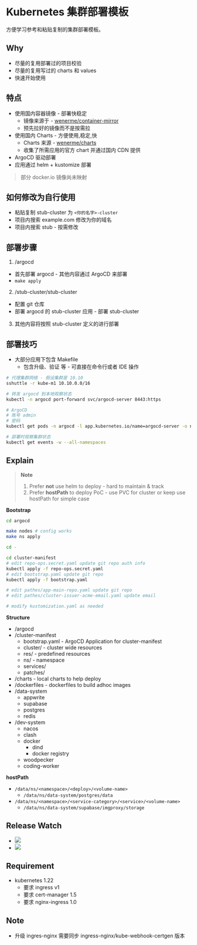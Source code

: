# Kubernetes 集群部署模板

方便学习参考和粘贴复制的集群部署模板。

## Why

* 尽量的复用部署过的项目校验
* 尽量的复用写过的 charts 和 values
* 快速开始使用

## 特点

* 使用国内容器镜像 - 部署快稳定
  * 镜像来源于 - [wenerme/container-mirror](https://github.com/wenerme/container-mirror)
  * 预先拉好的镜像而不是按需拉
* 使用国内 Charts - 方便使用,稳定,快
  * Charts 来源 - [wenerme/charts](https://github.com/wenerme/charts)
  * 收集了所需应用的官方 chart 并通过国内 CDN 提供
* ArgoCD 驱动部署
* 应用通过 helm + kustomize 部署

> 部分 docker.io 镜像尚未映射

## 如何修改为自行使用

* 粘贴复制 stub-cluster 为 `<你的名字>-cluster`
* 项目内搜索 example.com 修改为你的域名
* 项目内搜索 stub - 按需修改

## 部署步骤

1. /argocd

* 首先部署 argocd - 其他内容通过 ArgoCD 来部署
* `make apply`

2. /stub-cluster/stub-cluster

* 配置 git 仓库
* 部署 argocd 的 stub-cluster 应用 - 部署 stub-cluster

3. 其他内容将按照 stub-cluster 定义的进行部署

## 部署技巧

* 大部分应用下包含 Makefile
  * 包含升级、验证 等 - 可直接在命令行或者 IDE 操作

```bash
# 代理集群网络 - 假设集群是 10.10
sshuttle -r kube-m1 10.10.0.0/16

# 转发 argocd 到本地观察状态
kubectl -n argocd port-forward svc/argocd-server 8443:https

# ArgoCD
# 账号 admin
# 密码
kubectl get pods -n argocd -l app.kubernetes.io/name=argocd-server -o name | cut -d'/' -f 2 | pbcopy

# 部署时观察集群状态
kubectl get events -w --all-namespaces
```

## Explain

> **Note**
>
> 1. Prefer **not** use helm to deploy - hard to maintain & track
> 2. Prefer **hostPath** to deploy PoC - use PVC for cluster or keep use hostPath for simple case

**Bootstrap**

```bash
cd argocd

make nodes # config works
make ns apply

cd -

cd cluster-manifest
# edit repo-ops.secret.yaml update git repo auth info
kubectl apply -f repo-ops.secret.yaml
# edit bootstrap.yaml update git repo
kubectl apply -f bootstrap.yaml

# edit pathes/app-main-repo.yaml update git repo
# edit pathes/cluster-issuer-acme-email.yaml update email

# modify kustomization.yaml as needed
```

**Structure**

- /argocd
- /cluster-manifest
  - bootstrap.yaml - ArgoCD Application for cluster-manifest
  - cluster/ - cluster wide resources
  - res/ - predefined resources
  - ns/ - namespace
  - services/
  - patches/
- /charts - local charts to help deploy
- /dockerfiles - dockerfiles to build adhoc images
- /data-system
  - appwrite
  - supabase
  - postgres
  - redis
- /dev-system
  - nacos
  - clash
  - docker
    - dind
    - docker registry
  - woodpecker
  - coding-worker


**hostPath**

- `/data/ns/<namespace>/<deploy>/<volume-name>`
  - `/data/ns/data-system/postgres/data`
- `/data/ns/<namespace>/<service-category>/<service>/<volume-name>`
  - `/data/ns/data-system/supabase/imgproxy/storage`

## Release Watch

- ![](https://img.shields.io/github/v/release/keycloak/keycloak?label=Keycloak)
- ![](https://img.shields.io/github/v/release/oauth2-proxy/oauth2-proxy?label=oauth2-proxy)

## Requirement

- kubernetes 1.22
  - 要求 ingress v1
  - 要求 cert-manager 1.5
  - 要求 nginx-ingress 1.0

## Note

- 升级 ingres-nginx 需要同步 ingress-nginx/kube-webhook-certgen 版本
